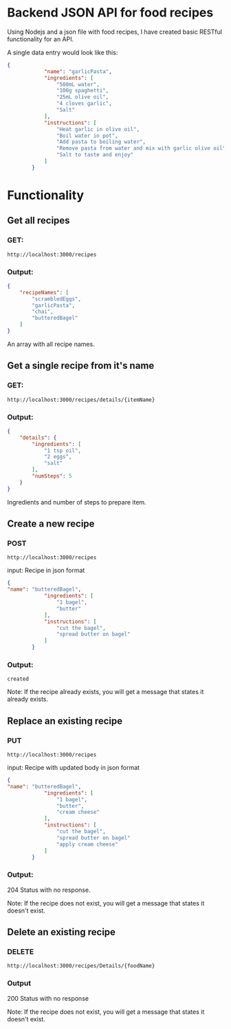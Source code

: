 # Backend JSON API for food recipes
Using Nodejs and a json file with food recipes, I have created basic RESTful functionality for an API.

A single data entry would look like this:
```json
{
            "name": "garlicPasta",
            "ingredients": [
                "500mL water",
                "100g spaghetti",
                "25mL olive oil",
                "4 cloves garlic",
                "Salt"
            ],
            "instructions": [
                "Heat garlic in olive oil",
                "Boil water in pot",
                "Add pasta to boiling water",
                "Remove pasta from water and mix with garlic olive oil",
                "Salt to taste and enjoy"
            ]
        }
```

# Functionality

## Get all recipes
### GET:

```
http://localhost:3000/recipes
```
### Output:

```json
{
    "recipeNames": [
        "scrambledEggs",
        "garlicPasta",
        "chai",
        "butteredBagel"
    ]
}
```
An array with all recipe names.

## Get a single recipe from it's name
### GET:

```
http://localhost:3000/recipes/details/{itemName}
```
### Output:

```json
{
    "details": {
        "ingredients": [
            "1 tsp oil",
            "2 eggs",
            "salt"
        ],
        "numSteps": 5
    }
}
```
Ingredients and number of steps to prepare item.

## Create a new recipe
### POST

```
http://localhost:3000/recipes
```
input: Recipe in json format
```json
{
"name": "butteredBagel",
            "ingredients": [
                "1 bagel",
                "butter"
            ],
            "instructions": [
                "cut the bagel",
                "spread butter on bagel"
            ]
        }
```
### Output:

```
created
```
Note: If the recipe already exists, you will get a message that states it already exists.

## Replace an existing recipe
### PUT

```
http://localhost:3000/recipes
```
input: Recipe with updated body in json format

```json
{
"name": "butteredBagel",
            "ingredients": [
                "1 bagel",
                "butter",
                "cream cheese"
            ],
            "instructions": [
                "cut the bagel",
                "spread butter on bagel"
                "apply cream cheese"
            ]
        }
```
### Output:

204 Status with no response.

Note: If the recipe does not exist, you will get a message that states it doesn't exist.

## Delete an existing recipe
### DELETE

```
http://localhost:3000/recipes/Details/{foodName}
```

### Output
200 Status with no response

Note: If the recipe does not exist, you will get a message that states it doesn't exist.